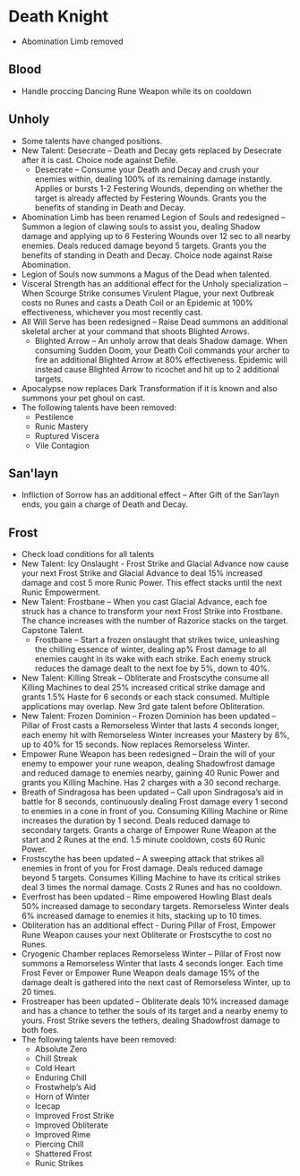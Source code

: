 # Death Knight
- Abomination Limb removed
## Blood
- Handle proccing Dancing Rune Weapon while its on cooldown
## Unholy
- Some talents have changed positions.
- New Talent: Desecrate – Death and Decay gets replaced by Desecrate after it is cast. Choice node against Defile.
  - Desecrate – Consume your Death and Decay and crush your enemies within, dealing 100% of its remaining damage instantly. Applies or bursts 1-2 Festering Wounds, depending on whether the target is already affected by Festering Wounds. Grants you the benefits of standing in Death and Decay.
- Abomination Limb has been renamed Legion of Souls and redesigned – Summon a legion of clawing souls to assist you, dealing Shadow damage and applying up to 6 Festering Wounds over 12 sec to all nearby enemies. Deals reduced damage beyond 5 targets. Grants you the benefits of standing in Death and Decay. Choice node against Raise Abomination.
- Legion of Souls now summons a Magus of the Dead when talented.
- Visceral Strength has an additional effect for the Unholy specialization – When Scourge Strike consumes Virulent Plague, your next Outbreak costs no Runes and casts a Death Coil or an Epidemic at 100% effectiveness, whichever you most recently cast.
- All Will Serve has been redesigned – Raise Dead summons an additional skeletal archer at your command that shoots Blighted Arrows.
  - Blighted Arrow – An unholy arrow that deals Shadow damage. When consuming Sudden Doom, your Death Coil commands your archer to fire an additional Blighted Arrow at 80% effectiveness. Epidemic will instead cause Blighted Arrow to ricochet and hit up to 2 additional targets.
- Apocalypse now replaces Dark Transformation if it is known and also summons your pet ghoul on cast.
- The following talents have been removed:
  - Pestilence
  - Runic Mastery
  - Ruptured Viscera
  - Vile Contagion
## San'layn
- Infliction of Sorrow has an additional effect – After Gift of the San’layn ends, you gain a charge of Death and Decay.
## Frost
- Check load conditions for all talents
- New Talent: Icy Onslaught - Frost Strike and Glacial Advance now cause your next Frost Strike and Glacial Advance to deal 15% increased damage and cost 5 more Runic Power. This effect stacks until the next Runic Empowerment.
- New Talent: Frostbane – When you cast Glacial Advance, each foe struck has a chance to transform your next Frost Strike into Frostbane. The chance increases with the number of Razorice stacks on the target. Capstone Talent.
  - Frostbane – Start a frozen onslaught that strikes twice, unleashing the chilling essence of winter, dealing ap% Frost damage to all enemies caught in its wake with each strike. Each enemy struck reduces the damage dealt to the next foe by 5%, down to 40%.
- New Talent: Killing Streak – Obliterate and Frostscythe consume all Killing Machines to deal 25% increased critical strike damage and grants 1.5% Haste for 6 seconds or each stack consumed. Multiple applications may overlap. New 3rd gate talent before Obliteration.
- New Talent: Frozen Dominion – Frozen Dominion has been updated – Pillar of Frost casts a Remorseless Winter that lasts 4 seconds longer, each enemy hit with Remorseless Winter increases your Mastery by 8%, up to 40% for 15 seconds. Now replaces Remorseless Winter.
- Empower Rune Weapon has been redesigned – Drain the will of your enemy to empower your rune weapon, dealing Shadowfrost damage and reduced damage to enemies nearby, gaining 40 Runic Power and grants you Killing Machine. Has 2 charges with a 30 second recharge.
- Breath of Sindragosa has been updated – Call upon Sindragosa’s aid in battle for 8 seconds, continuously dealing Frost damage every 1 second to enemies in a cone in front of you. Consuming Killing Machine or Rime increases the duration by 1 second. Deals reduced damage to secondary targets. Grants a charge of Empower Rune Weapon at the start and 2 Runes at the end. 1.5 minute cooldown, costs 60 Runic Power.
- Frostscythe has been updated – A sweeping attack that strikes all enemies in front of you for Frost damage. Deals reduced damage beyond 5 targets. Consumes Killing Machine to have its critical strikes deal 3 times the normal damage. Costs 2 Runes and has no cooldown.
- Everfrost has been updated – Rime empowered Howling Blast deals 50% increased damage to secondary targets. Remorseless Winter deals 6% increased damage to enemies it hits, stacking up to 10 times.
- Obliteration has an additional effect - During Pillar of Frost, Empower Rune Weapon causes your next Obliterate or Frostscythe to cost no Runes.
- Cryogenic Chamber replaces Remorseless Winter – Pillar of Frost now summons a Remorseless Winter that lasts 4 seconds longer. Each time Frost Fever or Empower Rune Weapon deals damage 15% of the damage dealt is gathered into the next cast of Remorseless Winter, up to 20 times.
- Frostreaper has been updated – Obliterate deals 10% increased damage and has a chance to tether the souls of its target and a nearby enemy to yours. Frost Strike severs the tethers, dealing Shadowfrost damage to both foes.
- The following talents have been removed:
  - Absolute Zero
  - Chill Streak
  - Cold Heart
  - Enduring Chill
  - Frostwhelp’s Aid
  - Horn of Winter
  - Icecap
  - Improved Frost Strike
  - Improved Obliterate
  - Improved Rime
  - Piercing Chill
  - Shattered Frost
  - Runic Strikes